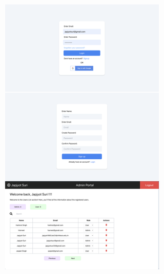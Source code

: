 ![anem](src/LoginPage_AdminPortal.png)
![anem](src/SignupPage_AdminPortal.png)
![anem](src/AdminPortal.png)
